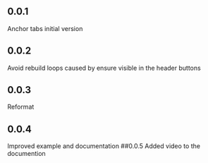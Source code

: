 ## 0.0.1
Anchor tabs initial version
## 0.0.2
Avoid rebuild loops caused by ensure visible in the header buttons
## 0.0.3
Reformat
## 0.0.4
Improved example and documentation
##0.0.5
Added video to the documention
